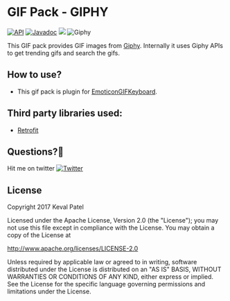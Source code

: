 # GIF Pack - GIPHY
[![API](https://img.shields.io/badge/API-16%2B-orange.svg?style=flat)](https://android-arsenal.com/api?level=16) [![Javadoc](https://img.shields.io/badge/Javadoc-EmoticonGIFKeyboard-blue.svg)](http://kevalpatel2106.github.io/EmoticonGIFKeyboard) <a href="https://www.paypal.me/kevalpatel2106"> <img src="https://img.shields.io/badge/paypal-donate-yellow.svg" /></a> ![Giphy](https://img.shields.io/badge/GIF%20Service-Giphy-orange.svg)

This GIF pack provides GIF images from [Giphy](https://giphy.com/). Internally it uses Giphy APIs to get trending gifs and search the gifs.


## How to use?
- This gif pack is plugin for [EmoticonGIFKeyboard](https://github.com/kevalpatel2106/EmoticonGIFKeyboard).


## Third party libraries used:
- [Retrofit](http://square.github.io/retrofit/)


## Questions?🤔
Hit me on twitter [![Twitter](https://img.shields.io/badge/Twitter-@kevalpatel2106-blue.svg?style=flat)](https://twitter.com/kevalpatel2106)


## License
Copyright 2017 Keval Patel

Licensed under the Apache License, Version 2.0 (the "License"); you may not use this file except in compliance with the License. You may obtain a copy of the License at

http://www.apache.org/licenses/LICENSE-2.0

Unless required by applicable law or agreed to in writing, software distributed under the License is distributed on an "AS IS" BASIS, WITHOUT WARRANTIES OR CONDITIONS OF ANY KIND, either express or implied. See the License for the specific language governing permissions and limitations under the License.
